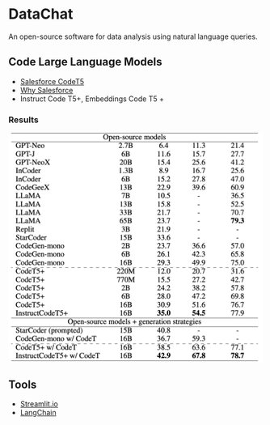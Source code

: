 # DataChat

An open-source software for data analysis using natural language queries.

## Code Large Language Models

- [Salesforce CodeT5](https://github.com/salesforce/CodeT5/)
- [Why Salesforce](https://arxiv.org/pdf/2305.07922.pdf)
- Instruct Code T5+, Embeddings Code T5 +

### Results

![Alt Text](./resources/llms/results.png)

## Tools

- [Streamlit.io](https://blog.streamlit.io/)
- [LangChain](https://www.langchain.com/)